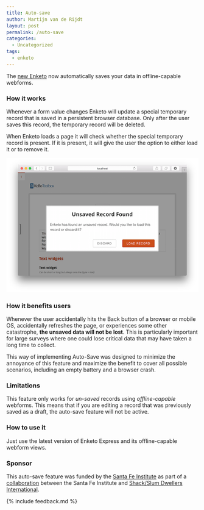 ```yaml
---
title: Auto-save
author: Martijn van de Rijdt
layout: post
permalink: /auto-save
categories:
  - Uncategorized
tags:
  - enketo
--- 
```


The [new Enketo](/enketo-express) now automatically saves your data in offline-capable webforms.

### How it works

Whenever a form value changes Enketo will update a special temporary record that is saved in a persistent browser database. Only after the user saves this record, the temporary record will be deleted. 

When Enketo loads a page it will check whether the special temporary record is present. If it is present, it will give the user the option to either load it or to remove it.

!["Recover"](../files/2015/06/recover.png "Recover Record dialog")

### How it benefits users

Whenever the user accidentally hits the Back button of a browser or mobile OS, accidentally refreshes the page, or experiences some other catastrophe, **the unsaved data will not be lost**. This is particularly important for large surveys where one could lose critical data that may have taken a long time to collect. 

This way of implementing Auto-Save was designed to minimize the annoyance of this feature and maximize the benefit to cover all possible scenarios, including an empty battery and a browser crash.

### Limitations

This feature only works for _un-saved_ records using _offline-capable_ webforms. This means that if you are editing a record that was previously saved as a draft, the auto-save feature will not be active.

### How to use it

Just use the latest version of Enketo Express and its offline-capable webform views.

### Sponsor

This auto-save feature was funded by the [Santa Fe Institute](http://www.santafe.edu) as part of a [collaboration](http://www.santafe.edu/news/item/gates-slums-announce/) between the Santa Fe Institute and [Shack/Slum Dwellers International](http://www.sdinet.org/). 

{% include feedback.md %}
